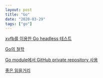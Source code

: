 ```yaml
---
layout: post
title: "Go"
date: "2020-03-29"
tags: ["go"]
---
```


[xvfb를 이용한 Go headless 테스트](/go/go-headless-test-with-xvfb)

[Go의 철학](/go/the-zen-of-go)

[Go module에서 GitHub private repository 사용](/go/using-go-module-with-github-private-repository)

[좋은 읽을거리](/go/good-reads)